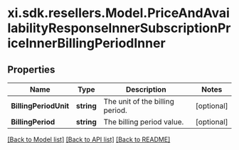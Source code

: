 # xi.sdk.resellers.Model.PriceAndAvailabilityResponseInnerSubscriptionPriceInnerBillingPeriodInner

## Properties

Name | Type | Description | Notes
------------ | ------------- | ------------- | -------------
**BillingPeriodUnit** | **string** | The unit of the billing period. | [optional] 
**BillingPeriod** | **string** | The billing period value. | [optional] 

[[Back to Model list]](../README.md#documentation-for-models) [[Back to API list]](../README.md#documentation-for-api-endpoints) [[Back to README]](../README.md)


